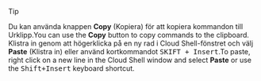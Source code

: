 > [!TIP]
> <span data-ttu-id="6fe48-101">Du kan använda knappen **Copy** (Kopiera) för att kopiera kommandon till Urklipp.</span><span class="sxs-lookup"><span data-stu-id="6fe48-101">You can use the **Copy** button to copy commands to the clipboard.</span></span> <span data-ttu-id="6fe48-102">Klistra in genom att högerklicka på en ny rad i Cloud Shell-fönstret och välj **Paste** (Klistra in) eller använd kortkommandot <kbd>SKIFT + Insert</kbd>.</span><span class="sxs-lookup"><span data-stu-id="6fe48-102">To paste, right click on a new line in the Cloud Shell window and select **Paste** or use the <kbd>Shift+Insert</kbd> keyboard shortcut.</span></span>
